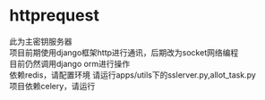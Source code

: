 # httprequest  
此为主密钥服务器  
项目前期使用django框架http进行通讯，后期改为socket网络编程  
目前仍然调用django orm进行操作  
依赖redis，请配置环境
请运行apps/utils下的sslerver.py,allot_task.py  
项目依赖celery，请运行
